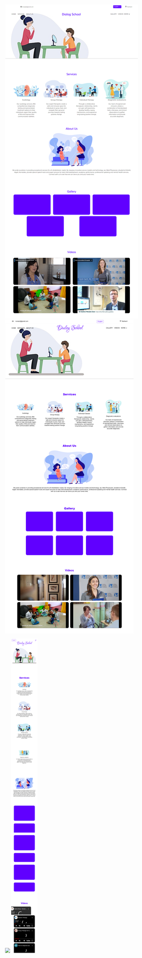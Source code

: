 ![](./screenshot.png?raw=true)
![](./screen.png?raw=true)

![](./m-screenshot.png?raw=true)
![](./m-screen.png?raw=true)
